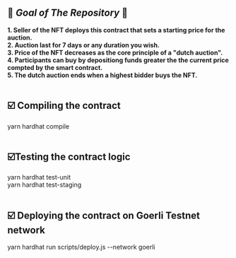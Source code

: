<br>
<br>
<br>





##        🚀 **_Goal of The Repository_**   🚀<br>

**1. Seller of the NFT deploys this contract that sets a starting price for the auction.**<br>
**2. Auction last for 7 days or any duration you wish.**<br>
**3. Price of the NFT decreases as the  core principle of a "dutch auction".**<br>
**4. Participants can buy by depositiong funds greater the the current price compted by the smart contract.**<br>
**5. The dutch auction ends when a highest bidder buys the NFT.**<br>
<br>


## ☑️ Compiling the contract


yarn hardhat compile<br>
<br>

##  ☑️Testing the contract logic 

yarn hardhat test-unit<br>
yarn hardhat test-staging<br>
<br>

## ☑️ Deploying the contract on Goerli Testnet network<br>

yarn hardhat  run scripts/deploy.js --network goerli<br>